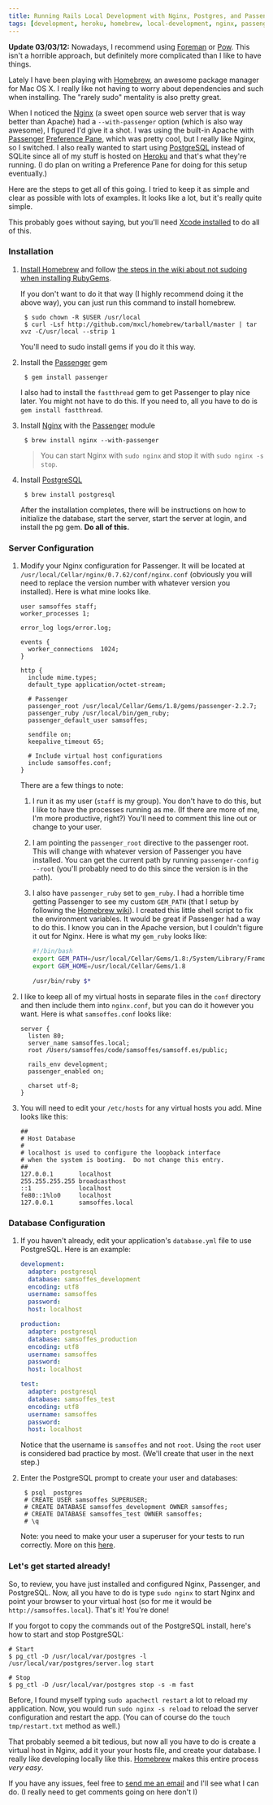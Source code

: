 ```yaml
---
title: Running Rails Local Development with Nginx, Postgres, and Passenger with Homebrew
tags: [development, heroku, homebrew, local-development, nginx, passenger, postgres, rails]
---
```


**Update 03/03/12:** Nowadays, I recommend using [Foreman](https://github.com/ddollar/foreman) or [Pow](http://pow.cx/). This isn't a horrible approach, but definitely more complicated than I like to have things.

Lately I have been playing with [Homebrew][], an awesome package manager for Mac OS X. I really like not having to worry about dependencies and such when installing. The "rarely sudo" mentality is also pretty great.

When I noticed the [Nginx][] (a sweet open source web server that is way better than Apache) had a `--with-passenger` option (which is also way awesome), I figured I'd give it a shot. I was using the built-in Apache with [Passenger][] [Preference Pane](http://github.com/alloy/passengerpane), which was pretty cool, but I really like Nginx, so I switched. I also really wanted to start using [PostgreSQL][] instead of SQLite since all of my stuff is hosted on [Heroku][] and that's what they're running. (I do plan on writing a Preference Pane for doing for this setup eventually.)

Here are the steps to get all of this going. I tried to keep it as simple and clear as possible with lots of examples. It looks like a lot, but it's really quite simple.

This probably goes without saying, but you'll need [Xcode installed](http://developer.apple.com/technologies/xcode.html) to do all of this.

### Installation

1. [Install Homebrew](http://github.com/mxcl/homebrew#readme) and follow [the steps in the wiki about not sudoing when installing RubyGems](http://wiki.github.com/mxcl/homebrew/cpan-ruby-gems-and-python-disttools).

    If you don't want to do it that way (I highly recommend doing it the above way), you can just run this command to install homebrew.

        $ sudo chown -R $USER /usr/local
        $ curl -Lsf http://github.com/mxcl/homebrew/tarball/master | tar xvz -C/usr/local --strip 1

    You'll need to sudo install gems if you do it this way.

2. Install the [Passenger][] gem

        $ gem install passenger

    I also had to install the `fastthread` gem to get Passenger to play nice later. You might not have to do this. If you need to, all you have to do is `gem install fastthread`.

3. Install [Nginx][] with the [Passenger][] module

        $ brew install nginx --with-passenger

    > You can start Nginx with `sudo nginx` and stop it with `sudo nginx -s stop`.

4. Install [PostgreSQL][]

        $ brew install postgresql

    After the installation completes, there will be instructions on how to initialize the database, start the server, start the server at login, and install the pg gem. **Do all of this.**

### Server Configuration

1. Modify your Nginx configuration for Passenger. It will be located at `/usr/local/Cellar/nginx/0.7.62/conf/nginx.conf` (obviously you will need to replace the version number with whatever version you installed). Here is what mine looks like.

    ``` nginx
    user samsoffes staff;
    worker_processes 1;

    error_log logs/error.log;

    events {
      worker_connections  1024;
    }

    http {
      include mime.types;
      default_type application/octet-stream;

      # Passenger
      passenger_root /usr/local/Cellar/Gems/1.8/gems/passenger-2.2.7;
      passenger_ruby /usr/local/bin/gem_ruby;
      passenger_default_user samsoffes;

      sendfile on;
      keepalive_timeout 65;

      # Include virtual host configurations
      include samsoffes.conf;
    }
    ```

    There are a few things to note:

    1. I run it as my user (`staff` is my group). You don't have to do this, but I like to have the processes running as me. (If there are more of me, I'm more productive, right?) You'll need to comment this line out or change to your user.

    2. I am pointing the `passenger_root` directive to the passenger root. This will change with whatever version of Passenger you have installed. You can get the current path by running `passenger-config --root` (you'll probably need to do this since the version is in the path).

    3. I also have `passenger_ruby` set to `gem_ruby`. I had a horrible time getting Passenger to see my custom `GEM_PATH` (that I setup by following the [Homebrew wiki](http://wiki.github.com/mxcl/homebrew/cpan-ruby-gems-and-python-disttools)). I created this little shell script to fix the environment variables. It would be great if Passenger had a way to do this. I know you can in the Apache version, but I couldn't figure it out for Nginx. Here is what my `gem_ruby` looks like:

        ``` bash
        #!/bin/bash
        export GEM_PATH=/usr/local/Cellar/Gems/1.8:/System/Library/Frameworks/Ruby.framework/Versions/Current/usr/lib/ruby/gems/1.8/gems
        export GEM_HOME=/usr/local/Cellar/Gems/1.8

        /usr/bin/ruby $*
        ```

2. I like to keep all of my virtual hosts in separate files in the `conf` directory and then include them into `nginx.conf`, but you can do it however you want. Here is what `samsoffes.conf` looks like:

    ``` nginx
    server {
      listen 80;
      server_name samsoffes.local;
      root /Users/samsoffes/code/samsoffes/samsoff.es/public;

      rails_env development;
      passenger_enabled on;

      charset utf-8;
    }
    ```

3. You will need to edit your `/etc/hosts` for any virtual hosts you add. Mine looks like this:

    ```
    ##
    # Host Database
    #
    # localhost is used to configure the loopback interface
    # when the system is booting.  Do not change this entry.
    ##
    127.0.0.1       localhost
    255.255.255.255 broadcasthost
    ::1             localhost
    fe80::1%lo0     localhost
    127.0.0.1       samsoffes.local
    ```

### Database Configuration

1. If you haven't already, edit your application's `database.yml` file to use PostgreSQL. Here is an example:

    ``` yaml
    development:
      adapter: postgresql
      database: samsoffes_development
      encoding: utf8
      username: samsoffes
      password:
      host: localhost

    production:
      adapter: postgresql
      database: samsoffes_production
      encoding: utf8
      username: samsoffes
      password:
      host: localhost

    test:
      adapter: postgresql
      database: samsoffes_test
      encoding: utf8
      username: samsoffes
      password:
      host: localhost
    ```

    Notice that the username is `samsoffes` and not `root`. Using the `root` user is considered bad practice by most. (We'll create that user in the next step.)

2. Enter the PostgreSQL prompt to create your user and databases:

        $ psql  postgres
        # CREATE USER samsoffes SUPERUSER;
        # CREATE DATABASE samsoffes_development OWNER samsoffes;
        # CREATE DATABASE samsoffes_test OWNER samsoffes;
        # \q

    Note: you need to make your user a superuser for your tests to run correctly. More on this [here](http://blogs.law.harvard.edu/djcp/2009/01/rails-22-postgres-and-testing/comment-page-1/).

### Let's get started already!

So, to review, you have just installed and configured Nginx, Passenger, and PostgreSQL. Now, all you have to do is type `sudo nginx` to start Nginx and point your browser to your virtual host (so for me it would be `http://samsoffes.local`). That's it! You're done!

If you forgot to copy the commands out of the PostgreSQL install, here's how to start and stop PostgreSQL:

    # Start
    $ pg_ctl -D /usr/local/var/postgres -l /usr/local/var/postgres/server.log start

    # Stop
    $ pg_ctl -D /usr/local/var/postgres stop -s -m fast

Before, I found myself typing `sudo apachectl restart` a lot to reload my application. Now, you would run `sudo nginx -s reload` to reload the server configuration and restart the app. (You can of course do the `touch tmp/restart.txt` method as well.)

That probably seemed a bit tedious, but now all you have to do is create a virtual host in Nginx, add it your your hosts file, and create your database. I really like developing locally like this. [Homebrew][] makes this entire process *very easy*.

If you have any issues, feel free to [send me an email](mailto:sam@samsoff.es) and I'll see what I can do. (I really need to get comments going on here don't I)

[Homebrew]: http://github.com/mxcl/homebrew
[Nginx]: http://nginx.net
[Passenger]: http://modrails.com
[PostgreSQL]: http://postgresql.org
[Heroku]: http://heroku.com
